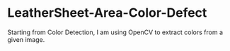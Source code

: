 # LeatherSheet-Area-Color-Defect

Starting from Color Detection, I am using OpenCV to extract colors from a given image. 
